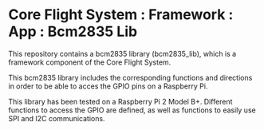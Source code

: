 

# Core Flight System : Framework : App : Bcm2835 Lib

This repository contains a bcm2835 library (bcm2835_lib), which is a framework component of the Core Flight System.

This bcm2835 library includes the corresponding functions and directions in order to be able to acces the GPIO pins on a Raspberry Pi. 

This library has been tested on a Raspberry Pi 2 Model B+. Different functions to access the GPIO are defined, as well as functions to easily use SPI and I2C communications.

